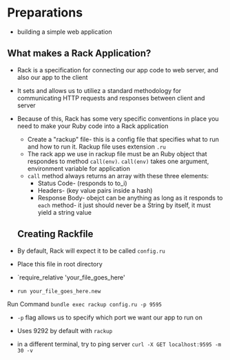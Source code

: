# Preparations
- building a simple web application

## What makes a Rack Application?

- Rack is a specification for connecting our app code to web server, and also our app to the client
- It sets and allows us to utiliez a standard methodology for communicating HTTP requests and responses between client and server
- Because of this, Rack has some very specific conventions in place you need to make your Ruby code into a Rack application

  - Create a "rackup" file- this is a config file that specifies what to run and how to run it.  Rackup file uses extension `.ru`
  - The rack app we use in rackup file must be an Ruby object that respondes to method `call(env)`.  `call(env)` takes one argument, environment variable for application
  - `call` method always returns an array with these three elements:
    - Status Code- (responds to to_i)
    - Headers- (key value pairs inside a hash)
    - Response Body- obejct can be anything as long as it responds to `each` method- it just should never be a String by itself, it must yield a string value

  ## Creating Rackfile
- By default, Rack will expect it to be called `config.ru`
- Place this file in root directory
- `require_relative 'your_file_goes_here'
- `run your_file_goes_here.new`

Run Command
`bundle exec rackup config.ru -p 9595`
- `-p` flag allows us to specify which port we want our app to run on
- Uses 9292 by default with `rackup`

- in a different terminal, try to ping server
`curl -X GET localhost:9595 -m 30 -v`
